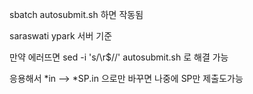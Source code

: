 sbatch autosubmit.sh 하면 작동됨

saraswati ypark 서버 기준

만약 에러뜨면
sed -i 's/\r$//' autosubmit.sh
로 해결 가능

응용해서 *in --> *SP.in 으로만 바꾸면 나중에 SP만 제출도가능

